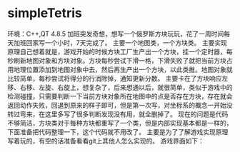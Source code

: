 # simpleTetris
环境：C++,QT 4.8.5
加班突发奇想，想写一个俄罗斯方块玩玩，花了一周时间每天加班回家写一个小时，7天完成了。
主要一个地图类，一个方块类。
主要实现原理自己想着就是，游戏开始的时候方块工厂生产出一个方块，挂一个定时器，每秒刷新地图对象和方块对象。方块每秒尝试下滑一格，下滑失败了就把当前方块占用地理位置添加到地图对象中去，然后再生产出一个方块，以此类推。地图对象就比较简单，每秒尝试将得分的行消除掉，通知更新分数。
主要卡在了方块响应左移、右移、左旋、右旋上，想复杂了，后来想通以后，就很简单，类似于游戏中的检测碰撞，只需要判断一下当前方块对象所在地图中的点是否存在方块，存在就会返回动作失败，回退到原来的样子即可，但是第一次写，对坐标系的概念一开始没转过弯来，在这里多写了很多判断发现没有用，就全删掉了。
现在的问题是代码不够简洁，方块类对于每种方块都重写了一个类，但是内部实现基本都是一样的，下面准备把代码整理一下，这个代码就不用改了。
主要是为了了解游戏实现原理写着玩的，有空的话准备看看git上其他人怎么实现的。
游戏界面如下：
